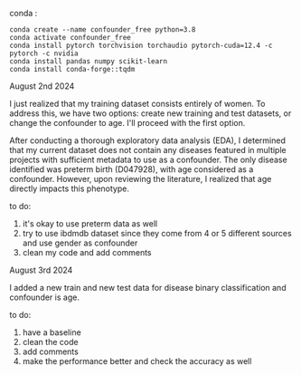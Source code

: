 conda :

```
conda create --name confounder_free python=3.8
conda activate confounder_free
conda install pytorch torchvision torchaudio pytorch-cuda=12.4 -c pytorch -c nvidia
conda install pandas numpy scikit-learn
conda install conda-forge::tqdm
```



August 2nd 2024

I just realized that my training dataset consists entirely of women. To address this, we have two options: create new training and test datasets, or change the confounder to age. I'll proceed with the first option.

After conducting a thorough exploratory data analysis (EDA), I determined that my current dataset does not contain any diseases featured in multiple projects with sufficient metadata to use as a confounder. The only disease identified was preterm birth (D047928), with age considered as a confounder. However, upon reviewing the literature, I realized that age directly impacts this phenotype.

to do:
1. it's okay to use preterm data as well
2. try to use ibdmdb dataset since they come from 4 or 5 different sources and use gender as confounder
3. clean my code and add comments

August 3rd 2024

I added a new train and new test data for disease binary classification and confounder is age.

to do:
1. have a baseline
2. clean the code
3. add comments
4. make the performance better and check the accuracy as well
